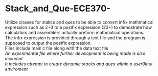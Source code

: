 # Stack_and_Que-ECE370-
Utilize classes for stakcs and ques to be able to convert infix mathmatical expression such as 2+3 to a postfix ecpression (23+) to demostrate how calculators and assemblers actually preform mathmatical operations. <br>
The infix expression is provided through a text file and the program is supposed to output the postfix expression. <br>
Files include main c file along with the data text file <br>
_An experimental file where further development is being made is also included_ <br>
_It includes attempt to create dynamic stacks and ques within a user0inut enviroment_
